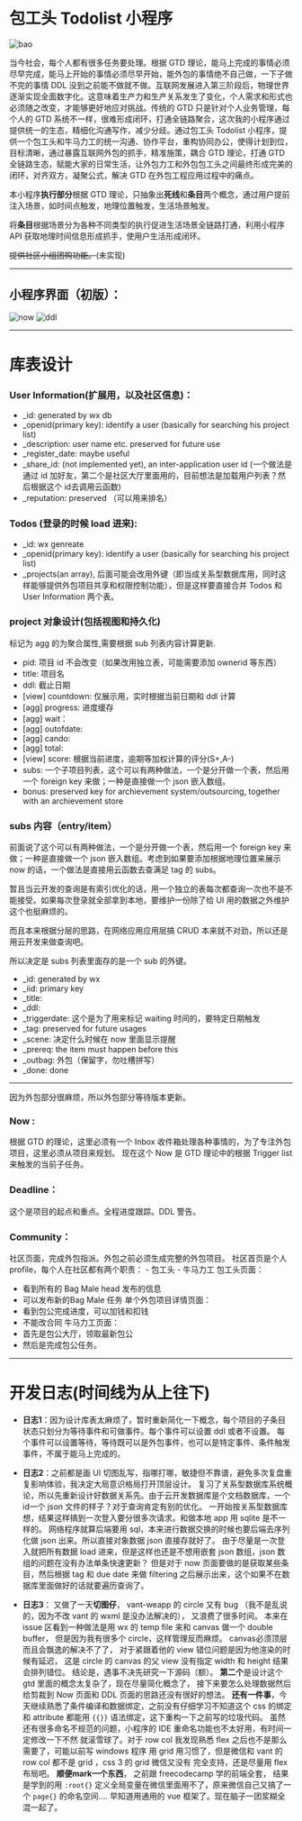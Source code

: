 # 包工头 Todolist 小程序

![bao](https://gitee.com/rzbdz/wechat_miniprog_gtd/raw/master/.res/bao.png)

当今社会，每个人都有很多任务要处理。根据 GTD 理论，能马上完成的事情必须尽早完成，能马上开始的事情必须尽早开始，能外包的事情绝不自己做，一下子做不完的事情 DDL 没到之前能不做就不做。互联网发展进入第三阶段后，物理世界逐渐实现全面数字化。这意味着生产力和生产关系发生了变化，个人需求和形式也必须随之改变，才能够更好地应对挑战。传统的 GTD 只是针对个人业务管理，每个人的 GTD 系统不一样，很难形成闭环，打通全链路聚合，这次我的小程序通过提供统一的生态，精细化沟通写作，减少分歧。通过包工头 Todolist 小程序，提供一个包工头和牛马力工的统一沟通、协作平台，重构协同办公，使得计划到位，目标清晰，通过暴露互联网外包的抓手，精准施策，耦合 GTD 理论，打通 GTD 全链路生态，赋能大家的日常生活，让外包力工和外包包工头之间最终形成完美的闭环，对齐双方，凝聚公式，解决 GTD 在外包工程应用过程中的痛点。


本小程序**执行部分**根据 GTD 理论，只抽象出**死线**和**条目**两个概念，通过用户提前注入场景，如时间点触发，地理位置触发，生活场景触发。

将**条目**根据场景分为各种不同类型的执行促进生活场景全链路打通，利用小程序 API 获取地理时间信息形成抓手，使用户生活形成闭环。

~~提供社区小组团购功能。~~(未实现)

---

## 小程序界面（初版）：

![now](./.res/now.png)
![ddl](./.res/ddl.png)

---
# 库表设计

### User Information(扩展用，以及社区信息)：
 - _id: generated by wx db
 - _openid(primary key): identify a user (basically for searching his project list)
 - _description: user name etc. preserved for future use
 - _register_date: maybe useful
 - _share_id: (not implemented yet), an inter-application user id (一个做法是通过 id 加好友，第二个是社区大厅里面用的，目前想法是加载用户列表？然后根据这个 id去调用云函数)
 - _reputation: preserved （可以用来排名）

### Todos (登录的时候 load 进来): 
 - _id: wx genreate
 - _openid(primary key): identify a user (basically for searching his project list)
 - _projects(an array), 后面可能会改用外键（即当成关系型数据库用，同时这样能够提供外包项目共享和权限控制功能），但是这样要直接合并 Todos 和 User Information 两个表。

 ### project 对象设计(包括视图和持久化)
 标记为 agg 的为聚合属性,需要根据 sub 列表内容计算更新. 
 - pid: 项目 id 不会改变（如果改用独立表，可能需要添加 ownerid 等东西）
 - title: 项目名
 - ddl: 截止日期
 - [view] countdown: 仅展示用，实时根据当前日期和 ddl 计算
 - [agg] progress: 进度缓存
 - [agg] wait：
 - [agg] outofdate:
 - [agg] cando: 
 - [agg] total:
 - [view] score: 根据当前进度，逾期等加权计算的评分(S+,A-)
 - subs: 一个子项目列表，这个可以有两种做法，一个是分开做一个表，然后用一个 foreign key 来做；一种是直接做一个 json 嵌入数组。
 - bonus: preserved key for archievement system/outsourcing, together with an archievement store

### subs 内容（entry/item）

前面说了这个可以有两种做法，一个是分开做一个表，然后用一个 foreign key 来做；一种是直接做一个 json 嵌入数组。考虑到如果要添加根据地理位置来展示 now 的话，一个做法是直接用云函数去查满足 tag 的 subs。

暂且当云开发的查询是有索引优化的话，用一个独立的表每次都查询一次也不是不能接受。如果每次登录就全部拿到本地，要维护一份除了给 UI 用的数据之外维护这个也挺麻烦的。

而且本来根据分层的思路，在网络应用应用层搞 CRUD 本来就不对劲，所以还是用云开发来做查询吧。

所以决定是 subs 列表里面存的是一个 sub 的外键。
 - _id: generated by wx
 - _iid: primary key  
 - _title: 
 - _ddl: 
 - _triggerdate: 这个是为了用来标记 waiting 时间的，要特定日期触发
 - _tag: preserved for future usages
 - _scene: 决定什么时候在 now 里面显示提醒
 - _prereq: the item must happen before this
 - _outbag: 外包（保留字，勿吐槽拼写）
 - _done: done
---

因为外包部分很麻烦，所以外包部分等待版本更新。


### Now :
根据 GTD 的理论，这里必须有一个 Inbox 收件箱处理各种事情的，为了专注外包项目，这里必须从项目来规划。
现在这个 Now 是 GTD 理论中的根据 Trigger list 来触发的当前子任务。
### Deadline：
这个是项目的起点和重点。全程进度跟踪。DDL 警告。

### Community：
社区页面，完成外包指派。外包之前必须生成完整的外包项目。
社区首页是个人 profile，每个人在社区都有两个职责：
    - 包工头
    - 牛马力工
包工头页面：
 - 看到所有的 Bag Male head 发布的信息
 - 可以发布新的Bag Male 任务
单个外包项目详情页面：
 - 看到包公完成进度，可以加钱和扣钱
 - 不能改合同
 牛马力工页面：
  - 首先是包公大厅，领取最新包公
  - 然后是完成包公任务。

  
---

# 开发日志(时间线为从上往下)

- **日志1**：因为设计库表太麻烦了，暂时重新简化一下概念，每个项目的子条目状态只划分为等待事件和可做事件。每个事件可以设置 ddl 或者不设置。
每个事件可以设置等待，等待既可以是外包事件，也可以是特定事件、条件触发事件，不属于能马上完成的。

- **日志2**：之前都是画 UI 切图乱写，指哪打哪，敏捷但不靠谱，避免多次复盘重复影响体验，我决定大局意识格局打开顶层设计。
复习了关系型数据库系统概论，所以先重新设计好数据关系先。由于云开发数据库是个文档数据库，一个id一个 json 文件的样子？对于查询肯定有别的优化。
一开始按关系型数据库想，结果这样搞到一次登入要分很多次请求。和做本地 app 用 sqlite 是不一样的。
网络程序就算后端要用 sql，本来进行数据交换的时候也要后端去序列化做 json 出来。所以直接对象数据 json 直接存就好了。
由于尽量是一次登入就把所有数据 load 进来，但是这样也还是不想用嵌套 json 数组，json 数组的问题在没有办法单条快速更新？
但是对于 now 页面要做的是获取某些条目，然后根据 tag 和 due date 来做 filtering 之后展示出来，这个如果不在数据库里面做好的话就要遍历查询了。

- **日志3**： 又做了一天**切图仔**，
vant-weapp 的 circle 又有 bug 
（我不是乱说的，因为不改 vant 的 wxml 是没办法解决的），
又浪费了很多时间。
本来在 issue 区看到一种做法是用 wx 的 temp file 来和 canvas 
做一个 double buffer，
但是因为我有很多个 circle，这样管理反而麻烦。
canvas必须顶层而且会飘逸的解决不了了，
对于紧跟着他的 view 错位问题是因为他渲染的时候有延迟，
这是 circle 的 canvas 的父 view 没有指定 width 和 height 结果会排列错位。
结论是，遇事不决先研究一下源码（额）。
**第二个**是设计这个 gtd 里面的概念太复杂了，现在尽量简化概念了，
接下来要怎么处理数据然后给剪裁到 Now 页面和 DDL 页面的思路还没有很好的想法。
**还有一件事**，今天继续熟悉了条件编译和数据绑定，之前没有仔细学习不知道这个
css 的绑定和 attribute 都能用 `{{}}` 语法绑定，这下重构一下之前写的垃圾代码。
虽然还有很多命名不规范的问题，小程序的 IDE 重命名功能也不太好用，有时间一定修改一下不然
就滚雪球了。对于 row col 我发现熟悉 flex 之后也不是那么需要了，可能以前写 windows 程序
用 grid 用习惯了，但是微信和 vant 的 row col 都不是 grid ，css 3 的 grid 微信又没有
完全支持，还是尽量用 flex 布局吧。
**顺便mark一个东西**， 之前跟 freecodecamp 学的前端全套，
结果是学到的用 `:root{}` 定义全局变量在微信里面用不了，原来微信自己又搞了一个 `page{}` 的命名空间.... 早知道用通用的 vue 框架了。现在脑子一团浆糊全混一起了。
